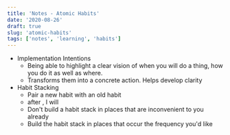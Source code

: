 ```yaml
---
title: 'Notes - Atomic Habits'
date: '2020-08-26'
draft: true
slug: 'atomic-habits'
tags: ['notes', 'learning', 'habits']
---
```


- Implementation Intentions
  - Being able to highlight a clear vision of when you will do a thing, how you do it
  as well as where.
  - Transforms them into a concrete action. Helps develop clarity
- Habit Stacking
  - Pair a new habit with an old habit
  - after <current habit>, I will <new habit>
  - Don't build a habit stack in places that are inconvenient to you already
  - Build the habit stack in places that occur the frequency you'd like